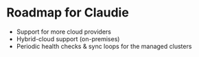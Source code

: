 # Roadmap for Claudie

- Support for more cloud providers
- Hybrid-cloud support (on-premises)
- Periodic health checks & sync loops for the managed clusters
